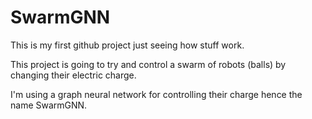 # SwarmGNN
This is my first github project just seeing how stuff work.

This project is going to try and control a swarm of robots (balls) by changing their electric charge.

I'm using a graph neural network for controlling their charge hence the name SwarmGNN.
